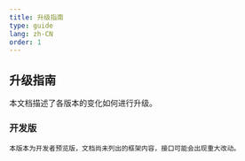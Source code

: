 ```yaml
---
title: 升级指南
type: guide
lang: zh-CN
order: 1
---
```


## 升级指南

本文档描述了各版本的变化如何进行升级。

### 开发版

``` tip
本版本为开发者预览版，文档尚未列出的框架内容，接口可能会出现重大改动。
```
